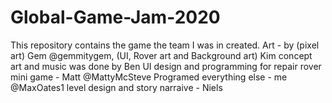 # Global-Game-Jam-2020
This repository contains the game the team I was in created. 
Art - by (pixel art) Gem @gemmitygem, (UI, Rover art and Background art) Kim 
concept art and music was done by Ben
UI design and programming for repair rover mini game - Matt @MattyMcSteve
Programed everything else - me @MaxOates1 
level design and story narraive - Niels

